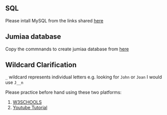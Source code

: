 ## SQL

Please intall MySQL from the links shared [here](https://github.com/Joy879/installs)

## Jumiaa database

Copy the commnands to create jumiaa database from [here](https://raw.githubusercontent.com/Joy879/Africa-Data-School-Curriculum/main/notebooks/11%20%26%2012%20lesson%20Database%20%26%20SQL/jumiaaDatabase.sql)

## Wildcard Clarification
`_` wildcard represents individual letters e.g. looking for `John` or `Joan` I would use `J__n`

Please practice before hand using these two platforms:
1. [W3SCHOOLS](https://www.w3schools.com/sql/default.asp)
2. [Youtube Tutorial](https://www.youtube.com/watch?v=7S_tz1z_5bA)
